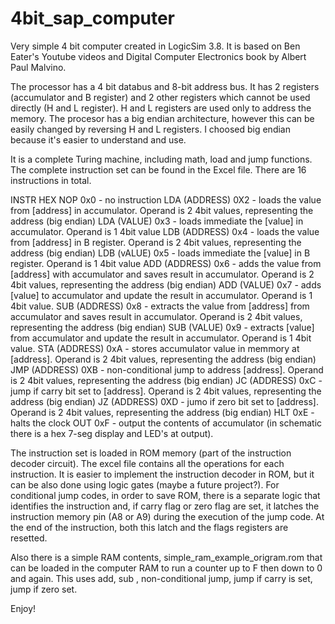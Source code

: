 # 4bit_sap_computer

Very simple 4 bit computer created in LogicSim 3.8.
It is based on Ben Eater's Youtube videos and Digital Computer Electronics book by Albert Paul Malvino.

The processor has a 4 bit databus and 8-bit address bus. It has 2 registers (accumulator and B register) and 2 other registers which cannot be used directly (H and L register). H and L registers are used only to address the memory. The procesor has a big endian architecture, however this can be easily changed by reversing H and L registers. I choosed big endian because it's easier to understand and use. 

It is a complete Turing machine, including math, load and jump functions.
The complete instruction set can be found in the Excel file. There are 16 instructions in total. 

INSTR	        HEX
NOP	          0x0 - no instruction
LDA (ADDRESS)	0X2 - loads the value from [address] in accumulator. Operand is 2 4bit values, representing the address (big endian)
LDA (VALUE)	  0x3 - loads immediate the [value] in accumulator. Operand is 1 4bit value
LDB (ADDRESS)	0x4 - loads the value from [address] in B register. Operand is 2 4bit values, representing the address (big endian)
LDB (vALUE)	  0x5 - loads immediate the [value] in B register. Operand is 1 4bit value
ADD (ADDRESS)	0x6 - adds the value from [address] with accumulator and saves result in accumulator. Operand is 2 4bit values, representing the address (big endian)
ADD (VALUE)	  0x7 - adds [value] to accumulator and update the result in accumulator. Operand is 1 4bit value.
SUB (ADDRESS)	0x8 - extracts the value from [address] from accumulator and saves result in accumulator. Operand is 2 4bit values, representing the address (big endian)
SUB (VALUE)	  0x9 - extracts [value] from accumulator and update the result in accumulator. Operand is 1 4bit value.
STA (ADDRESS)	0xA - stores accumulator value in memmory at [address]. Operand is 2 4bit values, representing the address (big endian)
JMP (ADDRESS)	0XB - non-conditional jump to address [address]. Operand is 2 4bit values, representing the address (big endian)
JC (ADDRESS)	0xC - jump if carry bit set to [address]. Operand is 2 4bit values, representing the address (big endian)
JZ (ADDRESS)	0XD - jumo if zero bit set to [address]. Operand is 2 4bit values, representing the address (big endian)
HLT	          0xE - halts the clock
OUT	          0xF - output the contents of accumulator (in schematic there is a hex 7-seg display and LED's at output).


The instruction set is loaded in ROM memory (part of the instruction decoder circuit). The excel file contains all the operations for each instruction. It is easier to implement the instruction decoder in ROM, but it can be also done using logic gates (maybe a future project?).
For conditional jump codes, in order to save ROM, there is a separate logic that identifies the instruction and, if carry flag or zero flag are set, it latches the instruction memory pin (A8 or A9) during the execution of the jump code. At the end of the instruction, both this latch and the flags registers are resetted.

Also there is a simple RAM contents, simple_ram_example_origram.rom that can be loaded in the computer RAM to run a counter up to F then down to 0 and again. This uses add, sub , non-conditional jump, jump if carry is set, jump if zero set.

Enjoy!
